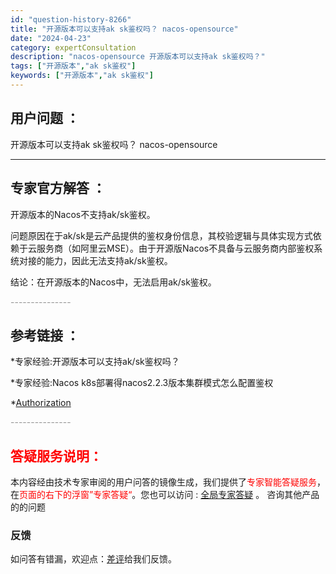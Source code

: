 ```yaml
---
id: "question-history-8266"
title: "开源版本可以支持ak sk鉴权吗？ nacos-opensource"
date: "2024-04-23"
category: expertConsultation
description: "nacos-opensource 开源版本可以支持ak sk鉴权吗？"
tags: ["开源版本","ak sk鉴权"]
keywords: ["开源版本","ak sk鉴权"]
---
```


## 用户问题 ： 
 开源版本可以支持ak sk鉴权吗？ nacos-opensource 

---------------
## 专家官方解答 ：

开源版本的Nacos不支持ak/sk鉴权。

问题原因在于ak/sk是云产品提供的鉴权身份信息，其校验逻辑与具体实现方式依赖于云服务商（如阿里云MSE）。由于开源版Nacos不具备与云服务商内部鉴权系统对接的能力，因此无法支持ak/sk鉴权。

结论：在开源版本的Nacos中，无法启用ak/sk鉴权。


<font color="#949494">---------------</font> 


## 参考链接 ：

*专家经验:开源版本可以支持ak/sk鉴权吗？ 
 
 *专家经验:Nacos k8s部署得nacos2.2.3版本集群模式怎么配置鉴权 
 
 *[Authorization](https://nacos.io/docs/latest/guide/user/auth)


 <font color="#949494">---------------</font> 
 


## <font color="#FF0000">答疑服务说明：</font> 

本内容经由技术专家审阅的用户问答的镜像生成，我们提供了<font color="#FF0000">专家智能答疑服务</font>，在<font color="#FF0000">页面的右下的浮窗”专家答疑“</font>。您也可以访问 : [全局专家答疑](https://opensource.alibaba.com/chatBot) 。 咨询其他产品的的问题

### 反馈
如问答有错漏，欢迎点：[差评](https://ai.nacos.io/user/feedbackByEnhancerGradePOJOID?enhancerGradePOJOId=11577)给我们反馈。
